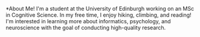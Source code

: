 *About Me!
I'm a student at the University of Edinburgh working on an MSc in Cognitive Science.
In my free time, I enjoy hiking, climbing, and reading!
I'm interested in learning more about informatics, psychology, and neuroscience with the goal of conducting high-quality research.
